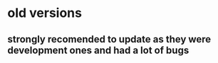 # old versions

## strongly recomended to update as they were development ones and had a lot of bugs
